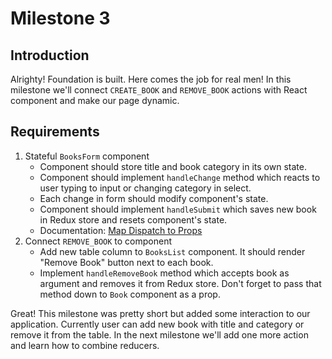# Milestone 3

## Introduction

Alrighty! Foundation is built. Here comes the job for real men! In this milestone we'll connect `CREATE_BOOK` and `REMOVE_BOOK`
actions with React component and make our page dynamic. 

## Requirements

1. Stateful `BooksForm` component
   - Component should store title and book category in its own state.
   - Component should implement `handleChange` method which reacts to user typing to input or changing category in select.
   - Each change in form should modify component's state.
   - Component should implement `handleSubmit` which saves new book in Redux store and resets component's state.
   - Documentation: [Map Dispatch to Props](https://learn.co/lessons/map-dispatch-to-props-readme)
2. Connect `REMOVE_BOOK` to component
   - Add new table column to `BooksList` component. It should render "Remove Book" button next to each book.
   - Implement `handleRemoveBook` method which accepts book as argument and removes it from Redux store. Don't forget to pass
     that method down to `Book` component as a prop.

Great! This milestone was pretty short but added some interaction to our application. Currently user can add new book with title
and category or remove it from the table. In the next milestone we'll add one more action and learn how to combine reducers.

